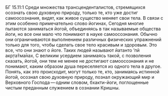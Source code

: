 БГ 15.11:1	Среди множества трансценденталистов, стремящихся осознать свою духовную природу, только те, кто уже достиг самоосознания, видят, как живое существо меняет свои тела. В связи с этим особенно примечательно слово йогинах̣. Сегодня многие пытаются заниматься йогой, объединяясь в так называемые общества йоги, но все они мало что понимают в науке самоосознания. Обычно они ограничиваются выполнением различных физических упражнений только для того, чтобы сделать свое тело красивым и здоровым. Это все, что они знают о йоге. Таких людей называют йатанто ’пй акр̣та̄тма̄нах̣. С великим усердием занимаясь такой, с позволения сказать, йогой, они тем не менее не достигают самоосознания и не понимают, каким образом душа переселяется из одного тела в другое. Понять, как это происходит, могут только те, кто, занимаясь истинной йогой, осознал свою духовную природу, познал окружающий мир и Верховного Господа — одним словом, бхакти-йоги, поглощенные чистым преданным служением в сознании Кришны.